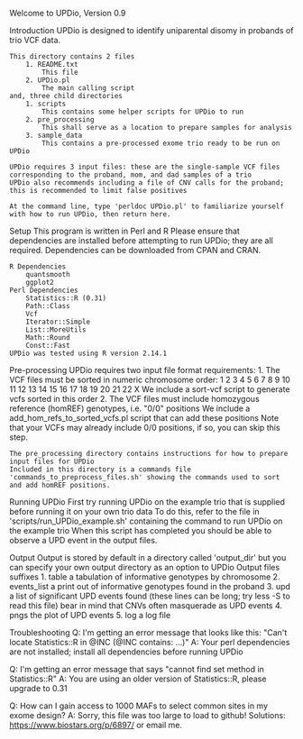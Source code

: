 Welcome to UPDio, Version 0.9

Introduction 
	UPDio is designed to identify uniparental disomy in probands of trio VCF data.  
	
	This directory contains 2 files 
		1. README.txt
			This file
		2. UPDio.pl
			The main calling script
	and, three child directories
		1. scripts
			This contains some helper scripts for UPDio to run
		2. pre_processing
			This shall serve as a location to prepare samples for analysis
		3. sample_data
			This contains a pre-processed exome trio ready to be run on UPDio
	
	UPDio requires 3 input files: these are the single-sample VCF files corresponding to the proband, mom, and dad samples of a trio
	UPDio also recommends including a file of CNV calls for the proband; this is recommended to limit false positives

	At the command line, type 'perldoc UPDio.pl' to familiarize yourself with how to run UPDio, then return here.


Setup
	This program is written in Perl and R
	Please ensure that dependencies are installed before attempting to run UPDio; they are all required.
	Dependencies can be downloaded from CPAN and CRAN.
	
	R Dependencies
		quantsmooth
		ggplot2
	Perl Dependencies
		Statistics::R (0.31)
		Path::Class
		Vcf
		Iterator::Simple
		List::MoreUtils
		Math::Round
		Const::Fast
	UPDio was tested using R version 2.14.1

Pre-processing
	UPDio requires two input file format requirements:
	1. The VCF files must be sorted in numeric chromosome order: 1 2 3 4 5 6 7 8 9 10 11 12 13 14 15 16 17 18 19 20 21 22 X
		We include a sort-vcf script to generate vcfs sorted in this order
	2. The VCF files must include homozygous reference (homREF) genotypes, i.e. "0/0" positions
		We include a add_hom_refs_to_sorted_vcfs.pl script that can add these positions
		Note that your VCFs may already include 0/0 positions, if so, you can skip this step.

	The pre_processing directory contains instructions for how to prepare input files for UPDio
	Included in this directory is a commands file 'commands_to_preprocess_files.sh' showing the commands used to sort and add homREF positions.
	
Running UPDio
	First try running UPDio on the example trio that is supplied before running it on your own trio data
	To do this, refer to the file in 'scripts/run_UPDio_example.sh' containing the command to run UPDio on the example trio
	When this script has completed you should be able to observe a UPD event in the output files.

Output
	Output is stored by default in a directory called 'output_dir' but you can specify your own output directory as an option to UPDio
	Output files suffixes
		1. table
			a tabulation of informative genotypes by chromosome
		2. events_list
			a print out of informative genotypes found in the proband
		3. upd
			a list of significant UPD events found (these lines can be long; try less -S to read this file)
			bear in mind that CNVs often masquerade as UPD events 
		4. pngs
			the plot of UPD events
		5. log
			a log file


Troubleshooting
Q: I'm getting an error message that looks like this: "Can't locate Statistics::R in @INC (@INC contains: ...)"
A: Your perl dependencies are not installed; install all dependencies before running UPDio

Q: I'm getting an error message that says "cannot find set method in Statistics::R"
A: You are using an older version of Statistics::R, please upgrade to 0.31

Q: How can I gain access to 1000 MAFs to select common sites in my exome design?
A: Sorry, this file was too large to load to github! Solutions: https://www.biostars.org/p/6897/ or email me.
